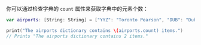你可以通过检查字典的 `count` 属性来获取字典中的元素个数：

```swift
var airports: [String: String] = ["YYZ": "Toronto Pearson", "DUB": "Dublin"]

print("The airports dictionary contains \(airports.count) items.")
// Prints "The airports dictionary contains 2 items."
```

